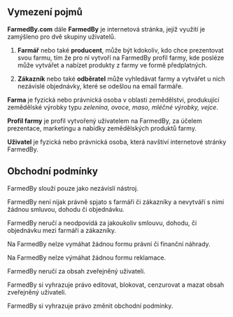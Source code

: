 ## Vymezení pojmů

**FarmedBy.com** dále **FarmedBy** je internetová stránka, jejíž využití je zamýšleno pro dvě skupiny uživatelů.

1. **Farmář** nebo také **producent**, může být kdokoliv, kdo chce prezentovat svou farmu, tím že pro ní vytvoří na FarmedBy profil farmy, kde posléze může vytvářet a nabízet produkty z farmy ve formě předplatných.

2. **Zákazník** nebo také **odběratel** může vyhledávat farmy a vytvářet u nich nezávislé objednávky, které se odešlou na email farmáře.

**Farma** je fyzická nebo právnická osoba v oblasti zemědělstvi, produkující zemědělské výrobky typu *zelenina, ovoce, maso, mléčné výrobky, vejce*.

**Profil farmy** je profil vytvořený uživatelem na FarmedBy, za účelem prezentace, marketingu a nabídky zemědělských produktů farmy.

**Uživatel** je fyzická nebo právnická osoba, která navštíví internetové stránky FarmedBy.

## Obchodní podmínky

FarmedBy slouží pouze jako nezávislí nástroj. 

FarmedBy není nijak právně spjato s farmáři či zákazníky a nevytváří s nimi žádnou smluvou, dohodu či objednávku.

FarmedBy neručí a neodpovídá za jakoukoliv  smlouvu, dohodu, či objednávku mezi farmáři a zákazníky.

Na FarmedBy nelze vymáhat žádnou formu právní či finanční náhrady.

Na FarmedBy nelze výmáhat žádnou formu reklamace.

FarmedBy neručí za obsah zveřejněný uživateli.

FarmedBy si vyhrazuje právo editovat, blokovat, cenzurovat a mazat obsah zveřejněný uživateli.

FarmedBy si vyhrazuje právo změnit obchodní podmínky.

